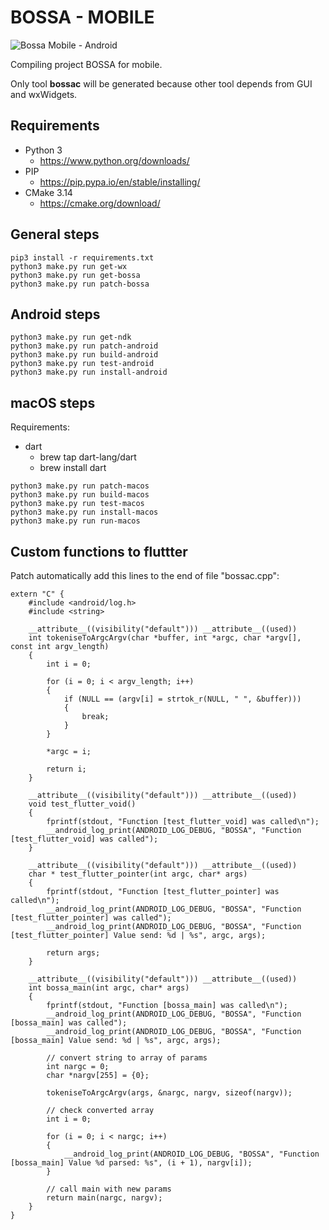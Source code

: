 # BOSSA - MOBILE

![Bossa Mobile - Android](https://github.com/prsolucoes/bossa-mobile/workflows/Bossa%20Mobile%20-%20Android/badge.svg)

Compiling project BOSSA for mobile.

Only tool **bossac** will be generated because other tool depends from GUI and wxWidgets.

## Requirements

- Python 3
    - https://www.python.org/downloads/
- PIP
    - https://pip.pypa.io/en/stable/installing/
- CMake 3.14
    - https://cmake.org/download/

## General steps

```
pip3 install -r requirements.txt
python3 make.py run get-wx
python3 make.py run get-bossa
python3 make.py run patch-bossa
```

## Android steps

```
python3 make.py run get-ndk
python3 make.py run patch-android
python3 make.py run build-android
python3 make.py run test-android
python3 make.py run install-android
```

## macOS steps

Requirements:
- dart
  - brew tap dart-lang/dart
  - brew install dart


```
python3 make.py run patch-macos
python3 make.py run build-macos
python3 make.py run test-macos
python3 make.py run install-macos
python3 make.py run run-macos
```

## Custom functions to fluttter

Patch automatically add this lines to the end of file "bossac.cpp":

```
extern "C" {
    #include <android/log.h>
    #include <string>
    
    __attribute__((visibility("default"))) __attribute__((used))
    int tokeniseToArgcArgv(char *buffer, int *argc, char *argv[], const int argv_length)
    {
        int i = 0;

        for (i = 0; i < argv_length; i++) 
        {
            if (NULL == (argv[i] = strtok_r(NULL, " ", &buffer))) 
            {
                break;
            }
        }

        *argc = i;

        return i;
    }

    __attribute__((visibility("default"))) __attribute__((used))
    void test_flutter_void() 
    {
        fprintf(stdout, "Function [test_flutter_void] was called\n");
        __android_log_print(ANDROID_LOG_DEBUG, "BOSSA", "Function [test_flutter_void] was called");
    }

    __attribute__((visibility("default"))) __attribute__((used))
    char * test_flutter_pointer(int argc, char* args) 
    {
        fprintf(stdout, "Function [test_flutter_pointer] was called\n");
        __android_log_print(ANDROID_LOG_DEBUG, "BOSSA", "Function [test_flutter_pointer] was called");
        __android_log_print(ANDROID_LOG_DEBUG, "BOSSA", "Function [test_flutter_pointer] Value send: %d | %s", argc, args);

        return args;
    }

    __attribute__((visibility("default"))) __attribute__((used))
    int bossa_main(int argc, char* args)
    {
        fprintf(stdout, "Function [bossa_main] was called\n");
        __android_log_print(ANDROID_LOG_DEBUG, "BOSSA", "Function [bossa_main] was called");
        __android_log_print(ANDROID_LOG_DEBUG, "BOSSA", "Function [bossa_main] Value send: %d | %s", argc, args);

        // convert string to array of params
        int nargc = 0;
        char *nargv[255] = {0};

        tokeniseToArgcArgv(args, &nargc, nargv, sizeof(nargv));

        // check converted array
        int i = 0;

        for (i = 0; i < nargc; i++) 
        {
            __android_log_print(ANDROID_LOG_DEBUG, "BOSSA", "Function [bossa_main] Value %d parsed: %s", (i + 1), nargv[i]);
        }
        
        // call main with new params
        return main(nargc, nargv);
    }
}
```